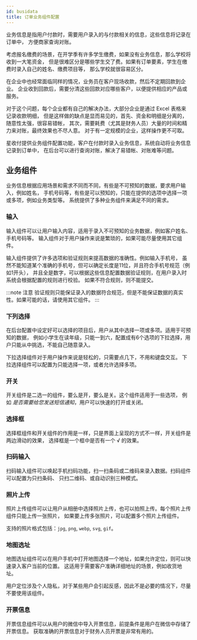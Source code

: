 ```yaml
---
id: busidata
title: 订单业务组件配置
---
```


业务信息是指用户付款时，需要用户录入的与付款相关的信息，这些信息将记录在订单中，
方便商家查询对账。

考虑报名缴费的场景，在开学季有许多学生缴费，如果没有业务信息，那么学校将收到一大笔资金，
但是很难区分是哪些学生交了费。如果有订单要素，学生在缴费时录入自己的姓名、缴费项目等，
那么学校就很容易区分。

在企业中也经常面临同样的情况，业务员在客户现场收款，然后不定期回款到企业。
企业收到回款后，需要分清这些回款对应哪些客户，以便提供相应的产品或服务。

对于这个问题，每个企业都有自己的解决办法，大部分企业是通过 Excel 表格来记录收款明细，
但是这样做的缺点是显而易见的，首先、资金和明细是分离的，随意性太强，很容易错帐，
其次，需要耗费（尤其是财务人员）大量的时间和精力来对账，最终效果也不尽人意。
对于有一定规模的企业，这样操作更不可取。

星收付提供业务组件配置功能，客户在付款时录入业务信息，系统自动将业务信息记录到订单中，
在后台可以进行查询对账，解决了易错帐、对账难等问题。

## 业务组件

业务信息根据应用场景和需求不同而不同，有些是不可预知的数据，要求用户输入，例如姓名，
手机号码等，有些是可以预知的，只能在提供的选项中选择一项或多项，例如业务类型等。
系统提供了多种业务组件来满足不同的需求。

### 输入

输入组件可以让用户输入内容，适用于录入不可预知的业务数据，例如客户姓名、手机号码等。
输入组件对于用户操作来说是繁琐的，如果可能尽量使用其它组件。

输入组件提供了许多选项和验证规则来提高数据的准确性。例如输入手机号，
虽然不能知道某个准确的手机号，但可以确定长度是11位，并且符合手机号规范（例如1开头），
并且全是数字，可以根据这些信息配置数据验证规则，在用户录入时系统会根据配置的规则进行校验。
如果不符合规则，则不能提交。

:::note 注意
验证规则只能保证录入的数据符合规范，但是不能保证数据的真实性。如果可能的话，请使用其它组件。
:::

### 下列选择

在后台配置中设定好可以选择的项目后，用户从其中选择一项或多项。适用于可预知的数据，
例如小学生在读年级，只能一到六，配置成有6个选项的下拉选择，用户只能从中挑选，不能自己随意录入。

下拉选择组件对于用户操作来说是轻松的，只需要点几下，不用和键盘交互。
下拉选择组件可以配置为只能选择一项，或者允许选择多项。

### 开关

开关组件是二选一的组件，要么是开，要么是关。这个组件适用于一些选项，
例如 *是否需要给您发送短信通知*，用户可以快速的打开或关闭。

### 选择框

选择框组件和开关组件的作用是一样，只是界面上呈现的方式不一样，开关组件是两边滑动的效果，
选择框是一个框中是否有一个 √ 的效果。

### 扫码输入

扫码输入组件可以唤起手机扫码功能，扫一扫条码或二维码来录入数据。扫码组件可以配置为只扫条码、
只扫二维码、或自动识别三种模式。

### 照片上传

照片上传组件可以让用户从相册中选择照片上传，也可以拍照上传。每个照片上传组件只能上传一张照片，
如果要上传多张照片，可以配置多个照片上传组件。

支持的照片格式包括：`jpg`, `png`, `webp`, `svg`, `gif`。

### 地图选址

地图选址组件可以在用户手机中打开地图选择一个地址，如果允许定位，则可以快速录入客户当前的位置。
这适用于需要客户准确详细地址的场景，例如收货地址。

用户定位涉及个人隐私，对于某些用户会引起反感，因此不是必要的情况下，尽量不要使用该组件。

### 开票信息

开票信息组件可以从用户的微信中导入开票信息，前提条件是用户在微信中存储了开票信息。
获取准确的开票信息对于财务人员开票是非常有用的。
